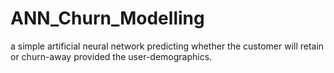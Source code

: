 # ANN_Churn_Modelling
a simple artificial neural network predicting whether the customer will retain or churn-away provided the user-demographics.
